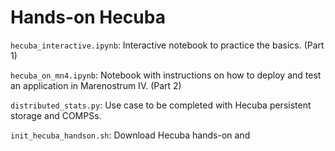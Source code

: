 # Hands-on Hecuba


`hecuba_interactive.ipynb`: Interactive notebook to practice the basics. (Part 1)

`hecuba_on_mn4.ipynb`: Notebook with instructions on how to deploy and test an application in Marenostrum IV. (Part 2)

`distributed_stats.py`: Use case to be completed with Hecuba persistent storage and COMPSs.

`init_hecuba_handson.sh`: Download Hecuba hands-on and
